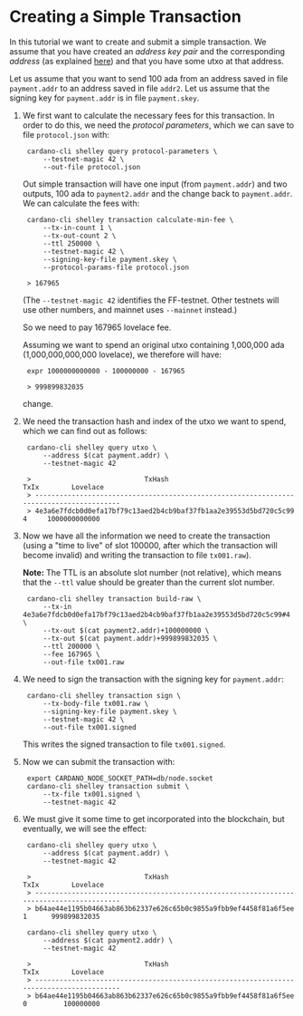 # Creating a Simple Transaction

In this tutorial we want to create and submit a simple transaction.
We assume that you have created an _address key pair_ and the corresponding _address_
(as explained [here](address.md)) and that you have some utxo at that address.

Let us assume that you want to send 100 ada from an address saved in file `payment.addr`
to an address saved in file `addr2`. Let us assume that the signing key for `payment.addr`
is in file `payment.skey`.

1. We first want to calculate the necessary fees for this transaction.
   In order to do this, we need the _protocol parameters_, which we can save to file `protocol.json`
   with:

        cardano-cli shelley query protocol-parameters \
            --testnet-magic 42 \
            --out-file protocol.json

   Out simple transaction will have one input (from `payment.addr`) and two outputs,
   100 ada to `payment2.addr` and the change back to `payment.addr`. We can calculate the fees with:

        cardano-cli shelley transaction calculate-min-fee \
            --tx-in-count 1 \
            --tx-out-count 2 \
            --ttl 250000 \
            --testnet-magic 42 \
            --signing-key-file payment.skey \
            --protocol-params-file protocol.json

        > 167965

   (The `--testnet-magic 42` identifies the FF-testnet.
   Other testnets will use other numbers, and mainnet uses `--mainnet` instead.)

   So we need to pay 167965 lovelace fee.

   Assuming we want to spend an original utxo containing 1,000,000 ada (1,000,000,000,000 lovelace),
   we therefore will have:

        expr 1000000000000 - 100000000 - 167965

        > 999899832035

   change.

2. We need the transaction hash and index of the utxo we want to spend, which we can find out
   as follows:

        cardano-cli shelley query utxo \
            --address $(cat payment.addr) \
            --testnet-magic 42

        >                            TxHash                                 TxIx        Lovelace
        > ----------------------------------------------------------------------------------------
        > 4e3a6e7fdcb0d0efa17bf79c13aed2b4cb9baf37fb1aa2e39553d5bd720c5c99     4     1000000000000

3. Now we have all the information we need to create the transaction (using a "time to live" of slot 100000,
   after which the transaction will become invalid) and writing the transaction
   to file `tx001.raw`).

   __Note:__ The TTL is an absolute slot number (not relative), which means that the `--ttl` value
   should be greater than the current slot number.

        cardano-cli shelley transaction build-raw \
            --tx-in 4e3a6e7fdcb0d0efa17bf79c13aed2b4cb9baf37fb1aa2e39553d5bd720c5c99#4 \
            --tx-out $(cat payment2.addr)+100000000 \
            --tx-out $(cat payment.addr)+999899832035 \
            --ttl 200000 \
            --fee 167965 \
            --out-file tx001.raw

4. We need to sign the transaction with the signing key for `payment.addr`:

        cardano-cli shelley transaction sign \
            --tx-body-file tx001.raw \
            --signing-key-file payment.skey \
            --testnet-magic 42 \
            --out-file tx001.signed

   This writes the signed transaction to file `tx001.signed`.

5. Now we can submit the transaction with:

        export CARDANO_NODE_SOCKET_PATH=db/node.socket
        cardano-cli shelley transaction submit \
            --tx-file tx001.signed \
            --testnet-magic 42

6. We must give it some time to get incorporated into the blockchain, but eventually, we will see the effect:

        cardano-cli shelley query utxo \
            --address $(cat payment.addr) \
            --testnet-magic 42

        >                            TxHash                                 TxIx        Lovelace
        > ----------------------------------------------------------------------------------------
        > b64ae44e1195b04663ab863b62337e626c65b0c9855a9fbb9ef4458f81a6f5ee     1      999899832035

        cardano-cli shelley query utxo \
            --address $(cat payment2.addr) \
            --testnet-magic 42

        >                            TxHash                                 TxIx        Lovelace
        > ----------------------------------------------------------------------------------------
        > b64ae44e1195b04663ab863b62337e626c65b0c9855a9fbb9ef4458f81a6f5ee     0         100000000
